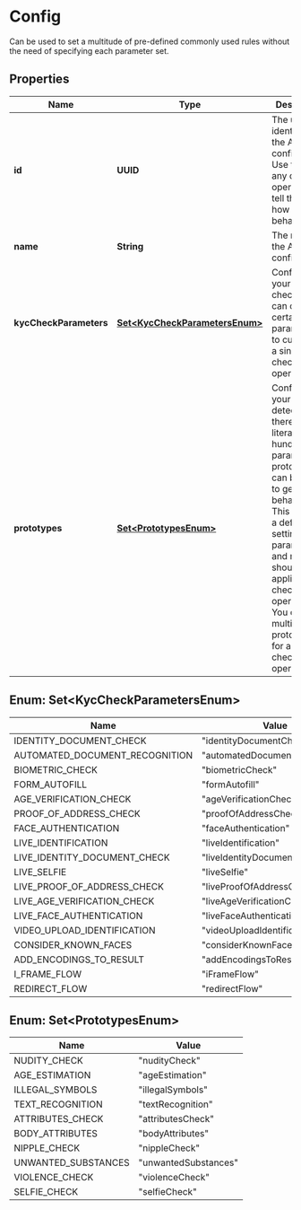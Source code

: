

# Config

Can be used to set a multitude of pre-defined commonly used rules without the need of specifying each parameter set.

## Properties

| Name | Type | Description | Notes |
|------------ | ------------- | ------------- | -------------|
|**id** | **UUID** | The unique identifier for the AI configuration. Use this for any check operation to tell the AI how to behave. |  [optional] |
|**name** | **String** | The name of the AI configuration. |  [optional] |
|**kycCheckParameters** | [**Set&lt;KycCheckParametersEnum&gt;**](#Set&lt;KycCheckParametersEnum&gt;) | Configures your kyc checks. You can combine certain parameters to customize a single check operation. |  [optional] |
|**prototypes** | [**Set&lt;PrototypesEnum&gt;**](#Set&lt;PrototypesEnum&gt;) | Configures your detection. As there are literally hundreds of parameters, prototypes can be used to get useful behaviour. This includes a default setting for parameters and rules that should be applied to the check operations. You can use multiple prototypes for a single check operation. |  [optional] |



## Enum: Set&lt;KycCheckParametersEnum&gt;

| Name | Value |
|---- | -----|
| IDENTITY_DOCUMENT_CHECK | &quot;identityDocumentCheck&quot; |
| AUTOMATED_DOCUMENT_RECOGNITION | &quot;automatedDocumentRecognition&quot; |
| BIOMETRIC_CHECK | &quot;biometricCheck&quot; |
| FORM_AUTOFILL | &quot;formAutofill&quot; |
| AGE_VERIFICATION_CHECK | &quot;ageVerificationCheck&quot; |
| PROOF_OF_ADDRESS_CHECK | &quot;proofOfAddressCheck&quot; |
| FACE_AUTHENTICATION | &quot;faceAuthentication&quot; |
| LIVE_IDENTIFICATION | &quot;liveIdentification&quot; |
| LIVE_IDENTITY_DOCUMENT_CHECK | &quot;liveIdentityDocumentCheck&quot; |
| LIVE_SELFIE | &quot;liveSelfie&quot; |
| LIVE_PROOF_OF_ADDRESS_CHECK | &quot;liveProofOfAddressCheck&quot; |
| LIVE_AGE_VERIFICATION_CHECK | &quot;liveAgeVerificationCheck&quot; |
| LIVE_FACE_AUTHENTICATION | &quot;liveFaceAuthentication&quot; |
| VIDEO_UPLOAD_IDENTIFICATION | &quot;videoUploadIdentification&quot; |
| CONSIDER_KNOWN_FACES | &quot;considerKnownFaces&quot; |
| ADD_ENCODINGS_TO_RESULT | &quot;addEncodingsToResult&quot; |
| I_FRAME_FLOW | &quot;iFrameFlow&quot; |
| REDIRECT_FLOW | &quot;redirectFlow&quot; |



## Enum: Set&lt;PrototypesEnum&gt;

| Name | Value |
|---- | -----|
| NUDITY_CHECK | &quot;nudityCheck&quot; |
| AGE_ESTIMATION | &quot;ageEstimation&quot; |
| ILLEGAL_SYMBOLS | &quot;illegalSymbols&quot; |
| TEXT_RECOGNITION | &quot;textRecognition&quot; |
| ATTRIBUTES_CHECK | &quot;attributesCheck&quot; |
| BODY_ATTRIBUTES | &quot;bodyAttributes&quot; |
| NIPPLE_CHECK | &quot;nippleCheck&quot; |
| UNWANTED_SUBSTANCES | &quot;unwantedSubstances&quot; |
| VIOLENCE_CHECK | &quot;violenceCheck&quot; |
| SELFIE_CHECK | &quot;selfieCheck&quot; |



